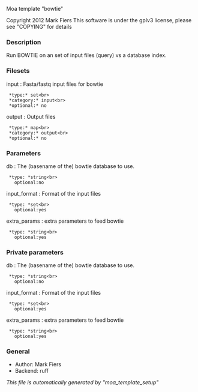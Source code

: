 
Moa template "bowtie"

Copyright 2012 Mark Fiers
This software is under the gplv3 license, please see "COPYING" for details



### Description

Run BOWTIE on an set of input files (query) vs a database index.

### Filesets

input
:    Fasta/fastq input files for bowtie

     *type:* set<br>
     *category:* input<br>
     *optional:* no

output
:    Output files

     *type:* map<br>
     *category:* output<br>
     *optional:* no



### Parameters

db
:    The (basename of the) bowtie database to use.

     *type: *string<br>
       optional:no

input_format
:    Format of the input files

     *type: *set<br>
       optional:yes

extra_params
:    extra parameters to feed bowtie

     *type: *string<br>
       optional:yes



### Private parameters

db
:    The (basename of the) bowtie database to use.

     *type: *string<br>
       optional:no

input_format
:    Format of the input files

     *type: *set<br>
       optional:yes

extra_params
:    extra parameters to feed bowtie

     *type: *string<br>
       optional:yes



### General

* Author: Mark Fiers
* Backend: ruff

*This file is automatically generated by "moa_template_setup"*